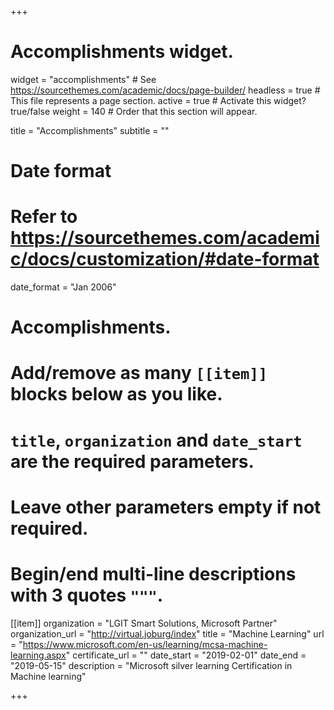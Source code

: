 +++
# Accomplishments widget.
widget = "accomplishments"  # See https://sourcethemes.com/academic/docs/page-builder/
headless = true  # This file represents a page section.
active = true  # Activate this widget? true/false
weight = 140  # Order that this section will appear.

title = "Accomplish&shy;ments"
subtitle = ""

# Date format
#   Refer to https://sourcethemes.com/academic/docs/customization/#date-format
date_format = "Jan 2006"

# Accomplishments.
#   Add/remove as many `[[item]]` blocks below as you like.
#   `title`, `organization` and `date_start` are the required parameters.
#   Leave other parameters empty if not required.
#   Begin/end multi-line descriptions with 3 quotes `"""`.

[[item]]
 organization = "LGIT Smart Solutions, Microsoft Partner"
  organization_url = "http://virtual.joburg/index"
  title = "Machine Learning"
  url = "https://www.microsoft.com/en-us/learning/mcsa-machine-learning.aspx"
  certificate_url = ""
  date_start = "2019-02-01"
  date_end = "2019-05-15"
  description = "Microsoft silver learning Certification in Machine learning"



+++

